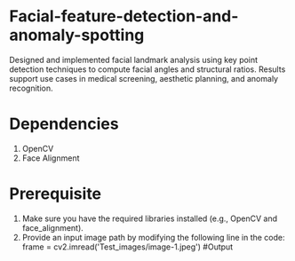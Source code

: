 # Facial-feature-detection-and-anomaly-spotting
Designed and implemented facial landmark analysis using key point detection techniques to compute facial angles and structural ratios. Results support use cases in medical screening, aesthetic planning, and anomaly recognition.
# Dependencies
1. OpenCV
2. Face Alignment
# Prerequisite
1. Make sure you have the required libraries installed (e.g., OpenCV and face_alignment).
2. Provide an input image path by modifying the following line in the code:
   frame = cv2.imread('Test_images/image-1.jpeg')
#Output



